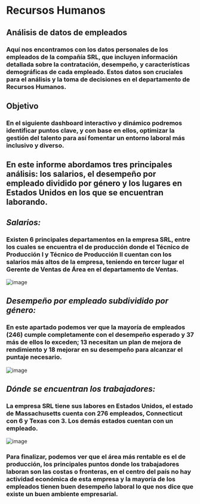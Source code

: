 # Recursos Humanos 
## Análisis de datos de empleados

### Aquí nos encontramos con los datos personales de los empleados de la compañía SRL, que incluyen información detallada sobre la contratación, desempeño, y características demográficas de cada empleado. Estos datos son cruciales para el análisis y la toma de decisiones en el departamento de Recursos Humanos.

## Objetivo
### En el siguiente dashboard interactivo y dinámico podremos identificar puntos clave, y con base en ellos, optimizar la gestión del talento para así fomentar un entorno laboral más inclusivo y diverso.

## En este informe abordamos tres principales análisis: los salarios, el desempeño por empleado dividido por género y los lugares en Estados Unidos en los que se encuentran laborando.

## **_Salarios:_**
### Existen 6 principales departamentos en la empresa SRL, entre los cuales se encuentra el de producción donde el Técnico de Producción l y Técnico de Producción ll cuentan con los salarios más altos de la empresa, teniendo en tercer lugar el Gerente de Ventas de Área en el departamento de Ventas. 

![image](https://github.com/user-attachments/assets/658e9259-105e-43c1-a4d2-c506b8fa4d90)

## **_Desempeño por empleado subdividido por género:_**
### En este apartado podemos ver que la mayoría de empleados (246) cumple completamente con el desempeño esperado y 37 más de ellos lo exceden; 13 necesitan un plan de mejora de rendimiento y 18 mejorar en su desempeño para alcanzar el puntaje necesario. 

![image](https://github.com/user-attachments/assets/689723c6-bfe5-443c-9af3-2e379f2c99a3)

## **_Dónde se encuentran los trabajadores:_**
### La empresa SRL tiene sus labores en Estados Unidos, el estado de Massachusetts cuenta con 276 empleados, Connecticut con 6 y Texas con 3. Los demás estados cuentan con un empleado. 

![image](https://github.com/user-attachments/assets/29445675-dfe0-44b8-9e53-b9c684b356af)

### Para finalizar, podemos ver que el área más rentable es el de producción, los principales puntos donde los trabajadores laboran son las costas o fronteras, en el centro del país no hay actividad económica de esta empresa y la mayoría de los empleados tienen buen desempeño laboral lo que nos dice que existe un buen ambiente empresarial. 


